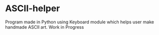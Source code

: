 # ASCII-helper
Program made in Python using Keyboard module which helps user make handmade ASCII art. Work in Progress
